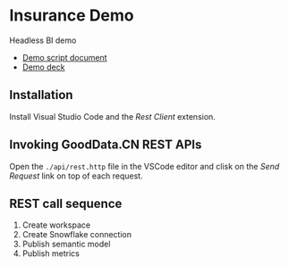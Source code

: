 # Insurance Demo
Headless BI demo 

* [Demo script document](https://docs.google.com/document/d/1cykrZoyS7mj_rHSQdLDht4mhYidscok3Jv-FhSFOE4Q/edit#)
* [Demo deck](https://docs.google.com/presentation/d/1kCe_0dp1Z481klcW8SfOhuLuKgy58p7fwjDMSkN_uoo/edit#slide=id.g7e01633636_0_414)

## Installation
Install Visual Studio Code and the _Rest Client_ extension.

## Invoking GoodData.CN REST APIs
Open the ``./api/rest.http`` file in the VSCode editor and clisk on the _Send Request_ link on top of each request. 

## REST call sequence

1. Create workspace
2. Create Snowflake connection
3. Publish semantic model
4. Publish metrics